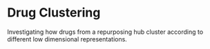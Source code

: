 # Drug Clustering
Investigating how drugs from a repurposing hub cluster according to different low dimensional representations.
